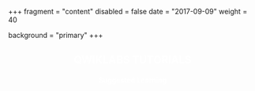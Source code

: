 +++
fragment = "content"
disabled = false
date = "2017-09-09"
weight = 40

background = "primary"
+++
<center><h2 style="color:#ffffff">QWIKLABS TUTORIALS</h2></center>
<center><h4 style="color:#ffffff">Suggested Learning</h4></center>